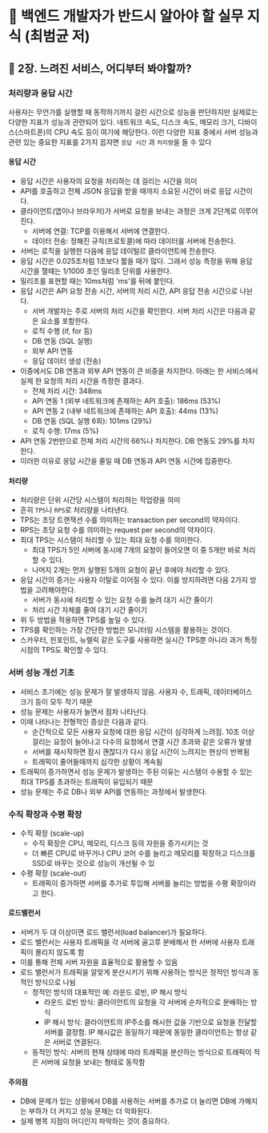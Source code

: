 # :pushpin: 백엔드 개발자가 반드시 알아야 할 실무 지식 (최범균 저)


## :seedling: 2장. 느려진 서비스, 어디부터 봐야할까?

### 처리량과 응답 시간
사용자는 무언가를 실행할 때 동작하기까지 걸린 시간으로 성능을 판단하지만 실제로는 다양한 지표가 성능과 관련되어 있다.
네트워크 속도, 디스크 속도, 메모리 크기, 디바이스(스마트폰)의 CPU 속도 등이 여기에 해당한다.
이런 다양한 지표 중에서 서버 성능과 관련 있는 중요한 지표를 2가지 꼽자면 `응답 시간` 과 `처리량`을 들 수 있다


#### 응답 시간
- 응답 시간은 사용자의 요청을 처리하는 데 걸리는 시간을 의미
- API를 호출하고 전체 JSON 응답을 받을 때까지 소요된 시간이 바로 응답 시간이다.
- 클라이언트(앱이나 브라우저)가 서버로 요청을 보내는 과정은 크게 2단계로 이루어진다.
  - 서버에 연결: TCP를 이용해서 서버에 연결한다.
  - 데이터 전송: 정해진 규칙(프로토콜)에 따라 데이터를 서버에 전송한다.
- 서버는 로직을 실행한 다음에 응답 데이털르 클라이언트에 전송한다.
- 응답 시간은 0.025초처럼 1초보다 짧을 때가 많다. 그래서 성능 측정을 위해 응답 시간을 잴때는 1/1000 초인 밀리초 단위를 사용한다.
- 밀리초를 표현할 때는 10ms처럼 'ms'를 뒤에 붙인다.
- 응답 시간은 API 요청 전송 시간, 서버의 처리 시간, API 응답 전송 시간으로 나뉜다.
  - 서버 개발자는 주로 서버의 처리 시간을 확인한다. 서버 처리 시간은 다음과 같은 요소를 포함한다.
  - 로직 수행 (if, for 등)
  - DB 연동 (SQL 실행)
  - 외부 API 연동
  - 응답 데이터 생성 (전송)
- 이중에서도 DB 연동과 외부 API 연동이 큰 비중을 차지한다. 아래는 한 서비스에서 실제 한 요청의 처리 시간을 측정한 결과다.
  - 전체 처리 시간: 348ms
  - API 연동 1 (외부 네트워크에 존재하는 API 호출): 186ms (53%)
  - API 연동 2 (내부 네트워크에 존재하는 API 호출): 44ms (13%)
  - DB 연동 (SQL 실행 6회): 101ms (29%)
  - 로직 수행: 17ms (5%)
- API 연동 2번만으로 전체 처리 시간의 66%나 차지한다. DB 연동도 29%를 차지한다.
- 이러한 이유로 응답 시간을 줄일 때 DB 연동과 API 연동 시간에 집중한다.


#### 처리량
- 처리량은 단위 시간당 시스템이 처리하는 작업량을 의미
- 흔히 `TPS`나 `RPS`로 처리량을 나타낸다.
- TPS는 초당 트랜잭션 수를 의미하는 transaction per second의 약자이다.
- RPS는 초당 요청 수를 의미하는 request per second의 약자이다.
- 최대 TPS는 시스템이 처리할 수 있는 최대 요청 수를 의미한다.
  - 최대 TPS가 5인 서버에 동시에 7개의 요청이 들어오면 이 중 5개만 바로 처리할 수 있다.
  - 나머지 2개는 먼저 실행된 5개의 요청이 끝난 후에야 처리할 수 있다.
- 응답 시간의 증가는 사용자 이탈로 이어질 수 있다. 이를 방지하려면 다음 2가지 방법을 고려해야한다.
  - 서버가 동시에 처리할 수 있는 요청 수를 늘려 대기 시간 줄이기
  - 처리 시간 자체를 줄여 대기 시간 줄이기
- 위 두 방법을 적용하면 TPS를 높일 수 있다.
- TPS를 확인하는 가장 간단한 방법은 모니터링 시스템을 활용하는 것이다.
- 스카우터, 핀포인트, 뉴렐릭 같은 도구를 사용하면 실시간 TPS뿐 아니라 과거 특정 시점의 TPS도 확인할 수 있다.


### 서버 성능 개선 기초
- 서비스 초기에는 성능 문제가 잘 발생하지 않음. 사용자 수, 트래픽, 데이터베이스 크기 등이 모두 작기 때문
- 성능 문제는 사용자가 늘면서 점차 나타난다.
- 이때 나타나는 전형적인 증상은 다음과 같다.
  - 순간적으로 모든 사용자 요청에 대한 응답 시간이 심각하게 느려짐. 10초 이상 걸리는 요청이 늘어나고 다수의 요청에서 연결 시간 초과와 같은 오류가 발생
  - 서버를 재시작하면 잠시 괜찮다가 다시 응답 시간이 느려지는 현상이 반복됨
  - 트래픽이 줄어들때까지 심각한 상황이 계속됨
- 트래픽이 증가하면서 성능 문제가 발생하는 주된 이유는 시스템이 수용할 수 있는 최대 TPS를 초과하는 트래픽이 유입되기 때문
- 성능 문제는 주로 DB나 외부 API를 연동하는 과정에서 발생한다. 

### 수직 확장과 수평 확장
- 수직 확장 (scale-up)
  - 수직 확장은 CPU, 메모리, 디스크 등의 자원을 증가시키는 것
  - 더 빠른 CPU로 바꾸거나 CPU 코어 수를 늘리고 메모리를 확장하고 디스크를 SSD로 바꾸는 것으로 성능이 개선될 수 있
- 수평 확장 (scale-out)
  - 트래픽이 증가하면 서버를 추가로 투입해 서버를 늘리는 방법을 수평 확장이라고 한다.

#### 로드밸런서
- 서버가 두 대 이상이면 로드 밸런서(load balancer)가 필요하다.
- 로드 밸런서는 사용자 트래픽을 각 서버에 골고루 분배해서 한 서버에 사용자 트래픽이 몰리지 않도록 함
- 이를 통해 전체 서버 자원을 효율적으로 활용할 수 있음
- 로드 밸런서가 트래픽을 알맞게 분산시키기 위해 사용하는 방식은 정적인 방식과 동적인 방식으로 나뉨
  - 정적인 방식의 대표적인 예: 라운드 로빈, IP 해시 방식
    - 라운드 로빈 방식: 클라이언트의 요청을 각 서버에 순차적으로 분배하는 방식
    - IP 해시 방식: 클라이언트의 IP주소를 해시한 값을 기반으로 요청을 전달할 서버를 결정함. IP 해시값은 동일하기 때문에 동일한 클라이언트는 항상 같은 서버로 연결된다.
  - 동적인 방식: 서버의 현재 상태에 따라 트래픽을 분산하는 방식으로 트래픽이 적은 서버에 요청을 보내는 형태로 동작함

#### 주의점
- DB에 문제가 있는 상황에서 DB를 사용하는 서버를 추가로 더 늘리면 DB에 가해지는 부하가 더 커지고 성능 문제는 더 악화된다.
- 실제 병목 지점이 어디인지 파악하는 것이 중요하다.